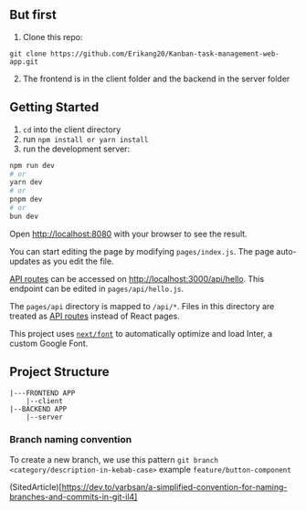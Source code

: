 ## But first

1. Clone this repo:

```
git clone https://github.com/Erikang20/Kanban-task-management-web-app.git
```

2. The frontend is in the client folder and the backend in the server folder

## Getting Started

1. `cd` into the client directory
2. run `npm install or yarn install`
3. run the development server:

```bash
npm run dev
# or
yarn dev
# or
pnpm dev
# or
bun dev
```

Open [http://localhost:8080](http://localhost:8080) with your browser to see the result.

You can start editing the page by modifying `pages/index.js`. The page auto-updates as you edit the file.

[API routes](https://nextjs.org/docs/api-routes/introduction) can be accessed on [http://localhost:3000/api/hello](http://localhost:3000/api/hello). This endpoint can be edited in `pages/api/hello.js`.

The `pages/api` directory is mapped to `/api/*`. Files in this directory are treated as [API routes](https://nextjs.org/docs/api-routes/introduction) instead of React pages.

This project uses [`next/font`](https://nextjs.org/docs/basic-features/font-optimization) to automatically optimize and load Inter, a custom Google Font.

## Project Structure

```
|---FRONTEND APP
    |--client
|--BACKEND APP
    |--server
```

### Branch naming convention

To create a new branch, we use this pattern `git branch <category/description-in-kebab-case>`
example `feature/button-component`

(SitedArticle)[https://dev.to/varbsan/a-simplified-convention-for-naming-branches-and-commits-in-git-il4]
